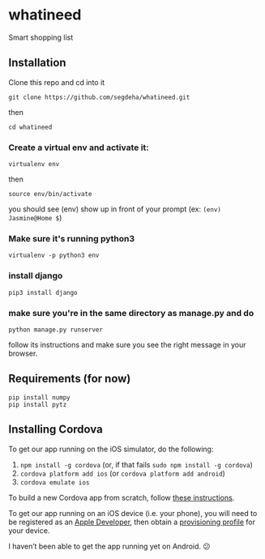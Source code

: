 # whatineed

Smart shopping list

## Installation

Clone this repo and cd into it

    git clone https://github.com/segdeha/whatineed.git

then

    cd whatineed

### Create a virtual env and activate it:

    virtualenv env

then

    source env/bin/activate

you should see (env) show up in front of your prompt (ex: `(env) Jasmine@Home $`)

### Make sure it's running python3

    virtualenv -p python3 env

### install django

    pip3 install django

### make sure you're in the same directory as manage.py and do

    python manage.py runserver

follow its instructions and make sure you see the right message in your browser.

## Requirements (for now)

    pip install numpy
    pip install pytz

## Installing Cordova

To get our app running on the iOS simulator, do the following:

1. `npm install -g cordova` (or, if that fails `sudo npm install -g cordova`)
1. `cordova platform add ios` (or `cordova platform add android`)
1. `cordova emulate ios`

To build a new Cordova app from scratch, follow [these instructions](https://github.com/segdeha/whatineed/blob/master/CORDOVA.md).

To get our app running on an iOS device (i.e. your phone), you will need to be registered as an [Apple Developer](https://developer.apple.com/), then obtain a [provisioning profile](http://stackoverflow.com/questions/3362652/what-is-a-provisioning-profile-used-for-when-developing-iphone-applications) for your device.

I haven’t been able to get the app running yet on Android. 😕
